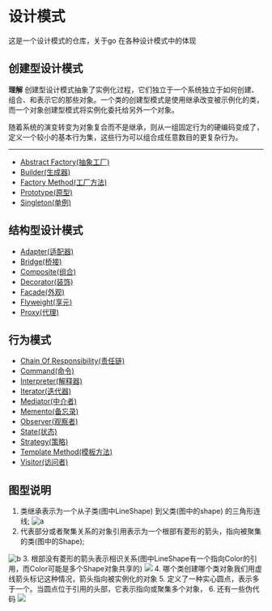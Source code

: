 # 设计模式
这是一个设计模式的仓库，关于go 在各种设计模式中的体现

## 创建型设计模式

**理解**
创建型设计模式抽象了实例化过程，它们独立于一个系统独立于如何创建、组合、和表示它的那些对象。一个类的创建型模式是使用继承改变被示例化的类，而一个对象创建型模式将实例化委托给另外一个对象。

随着系统的演变转变为对象复合而不是继承，则从一组固定行为的硬编码变成了，定义一个较小的基本行为集，这些行为可以组合成任意数目的更复杂行为。


****
- [Abstract Factory(抽象工厂)](./Abstract_Factory/Readme.md)
- [Builder(生成器)](./Builder/Readme.md)
- [Factory Method(工厂方法)](./Factory_Method/Readme.md)
- [Prototype(原型)](./Prototype/Readme.md)
- [Singleton(单例)](./Singleton/Readme.md)

## 结构型设计模式
- [Adapter(适配器)](./Adapter/Readme.md)
- [Bridge(桥接)](./Bridge/Readme.md)
- [Composite(组合)](./Composite/Readme.md)
- [Decorator(装饰)](./Decorator/Readme.md)
- [Facade(外观)](./Facade/Readme.md)
- [Flyweight(享元)](./Flyweight/Readme.md)
- [Proxy(代理)](./Proxy/Readme.md)

## 行为模式
- [Chain Of Responsibility(责任链)](./Chain_Of_Responsibility/Readme.md)
- [Command(命令)](./Command/Readme.md)
- [Interpreter(解释器)](./Interpreter/Readme.md)
- [Iterator(迭代器)](./Iterator/Readme.md)
- [Mediator(中介者)](./Mediator/Readme.md)
- [Memento(备忘录)](./Memento/Readme.md)
- [Observer(观察者)](./Observer/Readme.md)
- [State(状态)](./State/Readme.md)
- [Strategy(策略)](./Strategy/Readme.md)
- [Template Method(模板方法)](./Template_Method/Readme.md)
- [Visitor(访问者)](./Visitor/Readme.md)


## 图型说明
1. 类继承表示为一个从子类(图中LineShape) 到父类(图中的shape) 的三角形连线;
![a](vx_images/vx20220515143133.png)
2. 代表部分或者聚集关系的对象引用表示为一个根部有菱形的箭头，指向被聚集的类(图中的Shape);

![b](vx_images/vx20220515143151.png)
3. 根部没有菱形的箭头表示相识关系(图中LineShape有一个指向Color的引用，而Color可能是多个Shape对象共享的)
![](vx_images/vx20220515143308.png)
4. 哪个类创建哪个类对象我们用虚线箭头标记这种情况，箭头指向被实例化的对象
5. 定义了一种实心圆点，表示多于一个。当圆点位于引用的头部，它表示指向或聚集多个对象，
6. 还有一些伪代码
![](vx_images/vx20220515143356.png)

